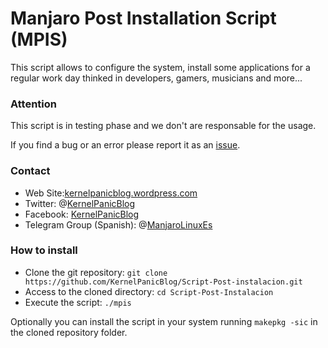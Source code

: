 # Manjaro Post Installation Script (MPIS)

This script allows to configure the system, install some applications for a regular work day thinked in developers, gamers, musicians and more...

### Attention

This script is in testing phase and we don't are responsable for the usage.

If you find a bug or an error please report it as an [issue](https://github.com/KernelPanicBlog/Script-Post-instalacion/issues/).

### Contact

- Web Site:[kernelpanicblog.wordpress.com](https://kernelpanicblog.wordpress.com/)
- Twitter: @[KernelPanicBlog](https://twitter.com/KernelPanicBlog)
- Facebook: [KernelPanicBlog](https://www.facebook.com/pages/Kernel-Panic-Blog/)
- Telegram Group (Spanish):  @[ManjaroLinuxEs](https://telegram.me/manjarolinuxes)

### How to install

- Clone the git repository: `git clone https://github.com/KernelPanicBlog/Script-Post-instalacion.git`
- Access to the cloned directory:   `cd Script-Post-Instalacion`
- Execute the script: `./mpis`

Optionally you can install the script in your system running `makepkg -sic` in the cloned repository folder.

